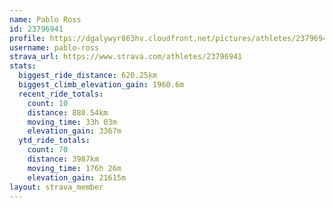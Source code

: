 ```yaml
---
name: Pablo Ross
id: 23796941
profile: https://dgalywyr863hv.cloudfront.net/pictures/athletes/23796941/14615399/1/large.jpg
username: pablo-ross
strava_url: https://www.strava.com/athletes/23796941
stats:
  biggest_ride_distance: 620.25km
  biggest_climb_elevation_gain: 1960.6m
  recent_ride_totals:
    count: 10
    distance: 880.54km
    moving_time: 33h 03m
    elevation_gain: 3367m
  ytd_ride_totals:
    count: 70
    distance: 3987km
    moving_time: 176h 26m
    elevation_gain: 21615m
layout: strava_member
--- 
```

